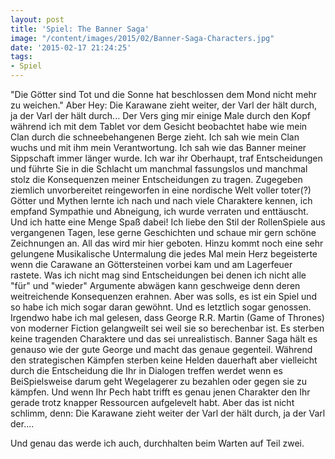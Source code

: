 ```yaml
---
layout: post
title: 'Spiel: The Banner Saga'
image: "/content/images/2015/02/Banner-Saga-Characters.jpg"
date: '2015-02-17 21:24:25'
tags:
- Spiel
---
```


"Die Götter sind Tot und die Sonne hat beschlossen dem Mond nicht mehr zu weichen."
Aber Hey: Die Karawane zieht weiter, der Varl der hält durch, ja der Varl der hält durch... Der Vers ging mir einige Male durch den Kopf während ich mit dem Tablet vor dem Gesicht beobachtet habe wie mein Clan durch die schneebehangenen Berge zieht. Ich sah wie mein Clan wuchs und mit ihm mein Verantwortung. Ich sah wie das Banner meiner Sippschaft immer länger wurde. Ich war ihr Oberhaupt, traf Entscheidungen und führte Sie in die Schlacht um manchmal fassungslos und manchmal stolz die Konsequenzen meiner Entscheidungen zu tragen. Zugegeben ziemlich unvorbereitet reingeworfen in eine nordische Welt voller toter(?) Götter und Mythen lernte ich nach und nach viele Charaktere kennen, ich empfand Sympathie und Abneigung, ich wurde verraten und enttäuscht. Und ich hatte eine Menge Spaß dabei! Ich liebe den Stil der RollenSpiele aus vergangenen Tagen, lese gerne Geschichten und schaue mir gern schöne Zeichnungen an. All das wird mir hier geboten. Hinzu kommt noch eine sehr gelungene Musikalische Untermalung die jedes Mal mein Herz begeisterte wenn die Carawane an Göttersteinen vorbei kam und am Lagerfeuer rastete. Was ich nicht mag sind Entscheidungen bei denen ich nicht alle "für" und "wieder" Argumente abwägen kann geschweige denn deren weitreichende Konsequenzen erahnen. Aber was solls, es ist ein Spiel und so habe ich mich sogar daran gewöhnt. Und es letztlich sogar genossen.
Irgendwo habe ich mal gelesen, dass George R.R. Martin (Game of Thrones) von moderner Fiction gelangweilt sei weil sie so berechenbar ist. Es sterben keine tragenden Charaktere und das sei unrealistisch. Banner Saga hält es genauso wie der gute George und macht das genaue gegenteil. Während den strategischen Kämpfen sterben keine Helden dauerhaft aber vielleicht durch die Entscheidung die Ihr in Dialogen treffen werdet wenn es BeiSpielsweise darum geht  Wegelagerer zu bezahlen oder gegen sie zu kämpfen. Und wenn Ihr Pech habt trifft es genau jenen Charakter den Ihr gerade trotz knapper Ressourcen aufgelevelt habt. Aber das ist nicht schlimm, denn: Die Karawane zieht weiter der Varl der hält durch, ja der Varl der....

Und genau das werde ich auch, durchhalten beim Warten auf Teil zwei.

